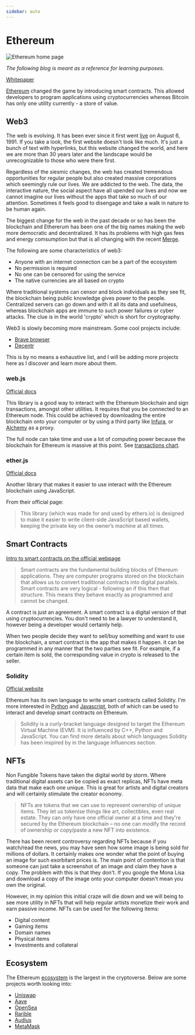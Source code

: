 ```yaml
---
sidebar: auto
---
```


# Ethereum
![Ethereum home page](/images/blog/ethereum/ethereum-100.jpg)

*The following blog is meant as a reference for learning purposes.* 

[Whitepaper](https://ethereum.org/en/whitepaper/)

[Ethereum](https://ethereum.org/en/what-is-ethereum/) changed the game by introducing smart contracts.  This allowed developers to program applications using cryptocurrencies whereas Bitcoin has only one utility currently - a store of value.

## Web3
The web is evolving.  It has been ever since it first went [live](http://info.cern.ch/hypertext/WWW/TheProject.html) on August 6, 1991.  If you take a look, the first website doesn't look like much.  It's just a bunch of text with hyperlinks, but this website changed the world, and here we are more than 30 years later and the landscape would be unrecognizable to those who were there first. 

Regardless of the siesmic changes, the web has created tremendous opportunities for regular people but also created massive corporations which seemingly rule our lives.  We are addicted to the web.  The data, the interactive nature, the social aspect have all upended our lives and now we cannot imagine our lives without the apps that take so much of our attention.  Sometimes it feels good to disengage and take a walk in nature to be human again.  

The biggest change for the web in the past decade or so has been the blockchain and Ethererum has been one of the big names making the web more democratic and decentralized.  It has its problems with high gas fees and energy comsumption but that is all changing with the recent [Merge]().

The following are some characteristics of web3:

- Anyone with an internet connection can be a part of the ecosystem
- No permission is required
- No one can be censored for using the service
- The native currencies are all based on crypto

Where traditional systems can censor and block individuals as they see fit, the blockchain being public knowledge gives power to the people.  Centralized servers can go down and with it all its data and usefulness, whereas blockchain apps are immune to such power failures or cyber attacks.  The clue is in the world 'crypto' which is short for cryptography.  

Web3 is slowly becoming more mainstream.  Some cool projects include:
 
- [Brave browser](https://brave.com/)
- [Decentr](https://decentr.net/)

This is by no means a exhaustive list, and I will be adding more projects here as I discover and learn more about them. 

### web.js
[Official docs](https://web3js.readthedocs.io/en/v1.7.1/)

This library is a good way to interact with the Ethereum blockchain and sign transactions, amongst other utilities. It requires that you be connected to an Ethereum node.  This could be achieved by downloading the entire blockchain onto your computer or by using a third party like [Infura](https://infura.io/), or [Alchemy](https://www.alchemy.com/) as a proxy. 

The full node can take time and use a lot of computing power because the blockchain for Ethereum is massive at this point.  See [transactions chart](https://ycharts.com/indicators/ethereum_transactions_per_day).

### ether.js
[Official docs](https://docs.ethers.io/ethers.js/v3.0/html/)

Another library that makes it easier to use interact with the Ethereum blockchain using JavaScript.

From their official page:

> This library (which was made for and used by ethers.io) is designed to make it easier to write client-side JavaScript based wallets, keeping the private key on the owner’s machine at all times.

## Smart Contracts
[Intro to smart contracts on the official webpage](https://ethereum.org/en/smart-contracts/)

>Smart contracts are the fundamental building blocks of Ethereum applications. They are computer programs stored on the blockchain that allows us to convert traditional contracts into digital parallels. Smart contracts are very logical - following an if this then that structure. This means they behave exactly as programmed and cannot be changed.

A contract is just an agreement.  A smart contract is a digital version of that using cryptocurrencies.  You don't need to be a lawyer to understand it, however being a developer would certainly help. 

 When two people decide they want to sell/buy something and want to use the blockchain, a smart contract is the app that makes it happen.  it can be programmed in any manner that the two parties see fit.  For example, if a certain item is sold, the corresponding value in crypto is released to the seller.  

### Solidity
[Official website](https://soliditylang.org/)

Ethereum has its own language to write smart contracts called Solidity.  I'm more interested in [Python](https://ethereum.org/en/developers/docs/programming-languages/python/) and [Javascript](https://ethereum.org/en/developers/docs/programming-languages/javascript/), both of which can be used to interact and develop smart contracts on Ethereum. 

>Solidity is a curly-bracket language designed to target the Ethereum Virtual Machine (EVM). It is influenced by C++, Python and JavaScript. You can find more details about which languages Solidity has been inspired by in the language influences section.

## NFTs
Non Fungible Tokens have taken the digital world by storm.  Where traditional digital assets can be copied as exact replicas, NFTs have meta data that make each one unique.  This is great for artists and digital creators and will certainly stimulate the creator economy.    

>NFTs are tokens that we can use to represent ownership of unique items. They let us tokenise things like art, collectibles, even real estate. They can only have one official owner at a time and they're secured by the Ethereum blockchain – no one can modify the record of ownership or copy/paste a new NFT into existence.

There has been recent controversy regarding NFTs because if you watch/read the news, you may have seen how some image is being sold for millions of dollars.  It certainly makes one wonder what the point of buying an image for such exorbitant prices is.  The main point of contention is that someone can just take a screenshot of an image and claim they have a copy.  The problem with this is that they don't.  If you google the Mona Lisa and download a copy of the image onto your computer doesn't mean you own the original.  

However, in my opinion this initial craze will die down and we will being to see more utility in NFTs that will help regular artists monetize their work and earn passive income.  NFTs can be used for the following items:

- Digital content
- Gaming items
- Domain names
- Physical items
- Investments and collateral

## Ecosystem
The Ethereum [ecosystem](https://ethereum.org/en/dapps/) is the largest in the cryptoverse. Below are some projects worth looking into:

- [Uniswap](https://uniswap.org/)
- [Aave](https://aave.com/)
- [OpenSea](https://opensea.io/)
- [Rarible](https://rarible.com/)
- [Audius](https://audius.co/)
- [MetaMask](https://metamask.io/)

